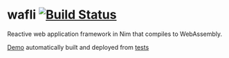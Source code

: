 # wafli [![Build Status](https://github.com/yglukhov/wafli/actions/workflows/test.yml/badge.svg?branch=main)](https://github.com/yglukhov/wafli/actions?query=branch%3Amain)

Reactive web application framework in Nim that compiles to WebAssembly.

[Demo](https://yglukhov.github.io/wafli/test_all.html) automatically built and deployed from [tests](https://github.com/yglukhov/wafli/tree/main/tests)
